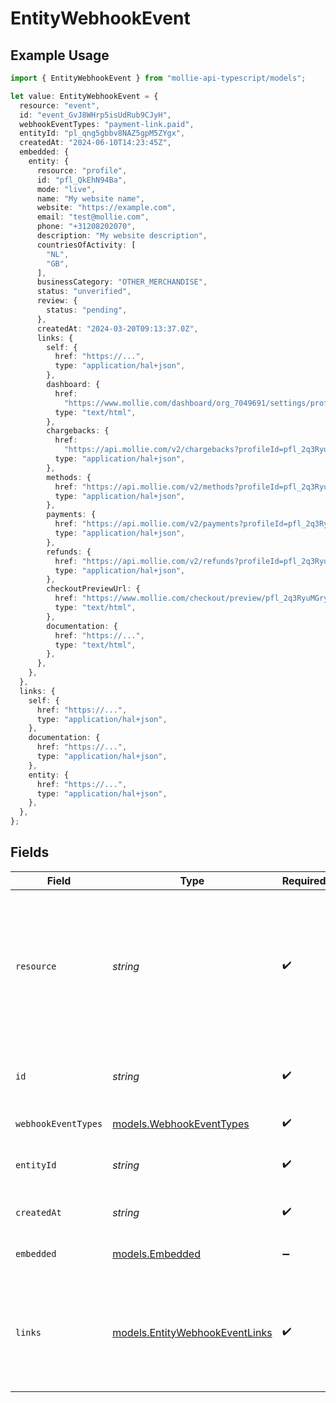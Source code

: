 # EntityWebhookEvent

## Example Usage

```typescript
import { EntityWebhookEvent } from "mollie-api-typescript/models";

let value: EntityWebhookEvent = {
  resource: "event",
  id: "event_GvJ8WHrp5isUdRub9CJyH",
  webhookEventTypes: "payment-link.paid",
  entityId: "pl_qng5gbbv8NAZ5gpM5ZYgx",
  createdAt: "2024-06-10T14:23:45Z",
  embedded: {
    entity: {
      resource: "profile",
      id: "pfl_QkEhN94Ba",
      mode: "live",
      name: "My website name",
      website: "https://example.com",
      email: "test@mollie.com",
      phone: "+31208202070",
      description: "My website description",
      countriesOfActivity: [
        "NL",
        "GB",
      ],
      businessCategory: "OTHER_MERCHANDISE",
      status: "unverified",
      review: {
        status: "pending",
      },
      createdAt: "2024-03-20T09:13:37.0Z",
      links: {
        self: {
          href: "https://...",
          type: "application/hal+json",
        },
        dashboard: {
          href:
            "https://www.mollie.com/dashboard/org_7049691/settings/profiles/pfl_2q3RyuMGry",
          type: "text/html",
        },
        chargebacks: {
          href:
            "https://api.mollie.com/v2/chargebacks?profileId=pfl_2q3RyuMGry",
          type: "application/hal+json",
        },
        methods: {
          href: "https://api.mollie.com/v2/methods?profileId=pfl_2q3RyuMGry",
          type: "application/hal+json",
        },
        payments: {
          href: "https://api.mollie.com/v2/payments?profileId=pfl_2q3RyuMGry",
          type: "application/hal+json",
        },
        refunds: {
          href: "https://api.mollie.com/v2/refunds?profileId=pfl_2q3RyuMGry",
          type: "application/hal+json",
        },
        checkoutPreviewUrl: {
          href: "https://www.mollie.com/checkout/preview/pfl_2q3RyuMGry",
          type: "text/html",
        },
        documentation: {
          href: "https://...",
          type: "text/html",
        },
      },
    },
  },
  links: {
    self: {
      href: "https://...",
      type: "application/hal+json",
    },
    documentation: {
      href: "https://...",
      type: "application/hal+json",
    },
    entity: {
      href: "https://...",
      type: "application/hal+json",
    },
  },
};
```

## Fields

| Field                                                                                                             | Type                                                                                                              | Required                                                                                                          | Description                                                                                                       | Example                                                                                                           |
| ----------------------------------------------------------------------------------------------------------------- | ----------------------------------------------------------------------------------------------------------------- | ----------------------------------------------------------------------------------------------------------------- | ----------------------------------------------------------------------------------------------------------------- | ----------------------------------------------------------------------------------------------------------------- |
| `resource`                                                                                                        | *string*                                                                                                          | :heavy_check_mark:                                                                                                | Indicates the response contains a webhook event object. Will always contain the string `event` for this endpoint. | event                                                                                                             |
| `id`                                                                                                              | *string*                                                                                                          | :heavy_check_mark:                                                                                                | The identifier uniquely referring to this event.                                                                  | event_GvJ8WHrp5isUdRub9CJyH                                                                                       |
| `webhookEventTypes`                                                                                               | [models.WebhookEventTypes](../models/webhookeventtypes.md)                                                        | :heavy_check_mark:                                                                                                | The event's type                                                                                                  | payment-link.paid                                                                                                 |
| `entityId`                                                                                                        | *string*                                                                                                          | :heavy_check_mark:                                                                                                | The entity token that triggered the event                                                                         | pl_qng5gbbv8NAZ5gpM5ZYgx                                                                                          |
| `createdAt`                                                                                                       | *string*                                                                                                          | :heavy_check_mark:                                                                                                | The event's date time of creation.                                                                                | 2024-06-10T14:23:45Z                                                                                              |
| `embedded`                                                                                                        | [models.Embedded](../models/embedded.md)                                                                          | :heavy_minus_sign:                                                                                                | Full payload of the event.                                                                                        |                                                                                                                   |
| `links`                                                                                                           | [models.EntityWebhookEventLinks](../models/entitywebhookeventlinks.md)                                            | :heavy_check_mark:                                                                                                | An object with several relevant URLs. Every URL object will contain an `href` and a `type` field.                 |                                                                                                                   |